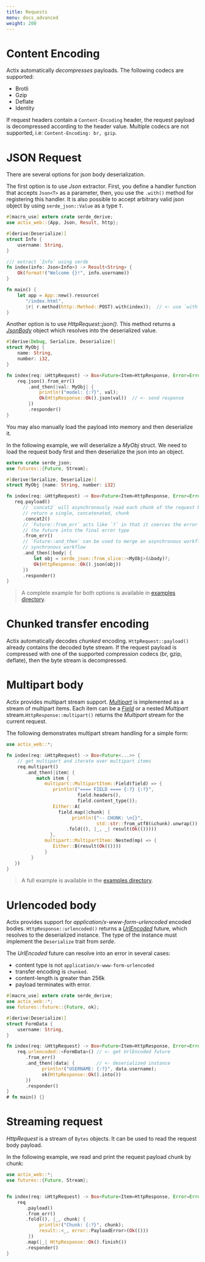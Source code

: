 ```yaml
---
title: Requests
menu: docs_advanced
weight: 200
---
```


# Content Encoding

Actix automatically *decompresses* payloads. The following codecs are supported:

* Brotli
* Gzip
* Deflate
* Identity

If request headers contain a `Content-Encoding` header, the request payload is decompressed
according to the header value. Multiple codecs are not supported,
i.e: `Content-Encoding: br, gzip`.

# JSON Request

There are several options for json body deserialization.

The first option is to use *Json* extractor. First, you define a handler function
that accepts `Json<T>` as a parameter, then, you use the `.with()` method for registering
this handler. It is also possible to accept arbitrary valid json object by
using `serde_json::Value` as a type `T`.

```rust
#[macro_use] extern crate serde_derive;
use actix_web::{App, Json, Result, http};

#[derive(Deserialize)]
struct Info {
    username: String,
}

/// extract `Info` using serde
fn index(info: Json<Info>) -> Result<String> {
    Ok(format!("Welcome {}!", info.username))
}

fn main() {
    let app = App::new().resource(
       "/index.html",
       |r| r.method(http::Method::POST).with(index));  // <- use `with` extractor
}
```

Another option is to use *HttpRequest::json()*. This method returns a
[*JsonBody*](../../actix-web/actix_web/dev/struct.JsonBody.html) object which resolves into
the deserialized value.

```rust
#[derive(Debug, Serialize, Deserialize)]
struct MyObj {
    name: String,
    number: i32,
}

fn index(req: &HttpRequest) -> Box<Future<Item=HttpResponse, Error=Error>> {
    req.json().from_err()
        .and_then(|val: MyObj| {
            println!("model: {:?}", val);
            Ok(HttpResponse::Ok().json(val))  // <- send response
        })
        .responder()
}
```

You may also manually load the payload into memory and then deserialize it.

In the following example, we will deserialize a *MyObj* struct. We need to load the request
body first and then deserialize the json into an object.

```rust
extern crate serde_json;
use futures::{Future, Stream};

#[derive(Serialize, Deserialize)]
struct MyObj {name: String, number: i32}

fn index(req: &HttpRequest) -> Box<Future<Item=HttpResponse, Error=Error>> {
   req.payload()
      // `concat2` will asynchronously read each chunk of the request body and
      // return a single, concatenated, chunk
      .concat2()
      // `Future::from_err` acts like `?` in that it coerces the error type from
      // the future into the final error type
      .from_err()
      // `Future::and_then` can be used to merge an asynchronous workflow with a
      // synchronous workflow
      .and_then(|body| {
          let obj = serde_json::from_slice::<MyObj>(&body)?;
          Ok(HttpResponse::Ok().json(obj))
      })
      .responder()
}
```

> A complete example for both options is available in
> [examples directory](https://github.com/actix/examples/tree/master/json/).

# Chunked transfer encoding

Actix automatically decodes *chunked* encoding. `HttpRequest::payload()` already contains
the decoded byte stream. If the request payload is compressed with one of the supported
compression codecs (br, gzip, deflate), then the byte stream is decompressed.

# Multipart body

Actix provides multipart stream support.
[*Multipart*](../../actix-web/actix_web/multipart/struct.Multipart.html) is implemented as
a stream of multipart items. Each item can be a
[*Field*](../../actix-web/actix_web/multipart/struct.Field.html) or a nested
*Multipart* stream.`HttpResponse::multipart()` returns the *Multipart* stream
for the current request.

The following demonstrates multipart stream handling for a simple form:

```rust
use actix_web::*;

fn index(req: &HttpRequest) -> Box<Future<...>> {
    // get multipart and iterate over multipart items
    req.multipart()
       .and_then(|item| {
           match item {
              multipart::MultipartItem::Field(field) => {
                 println!("==== FIELD ==== {:?} {:?}",
                          field.headers(),
                          field.content_type());
                 Either::A(
                   field.map(|chunk| {
                        println!("-- CHUNK: \n{}",
                                 std::str::from_utf8(&chunk).unwrap());})
                      .fold((), |_, _| result(Ok(()))))
                },
              multipart::MultipartItem::Nested(mp) => {
                 Either::B(result(Ok(())))
              }
         }
   })
}
```

> A full example is available in the
> [examples directory](https://github.com/actix/examples/tree/master/multipart/).

# Urlencoded body

Actix provides support for *application/x-www-form-urlencoded* encoded bodies.
`HttpResponse::urlencoded()` returns a
[*UrlEncoded*](../../actix-web/actix_web/dev/struct.UrlEncoded.html) future, which resolves
to the deserialized instance. The type of the instance must implement the
`Deserialize` trait from *serde*.

The *UrlEncoded* future can resolve into an error in several cases:

* content type is not `application/x-www-form-urlencoded`
* transfer encoding is `chunked`.
* content-length is greater than 256k
* payload terminates with error.

```rust
#[macro_use] extern crate serde_derive;
use actix_web::*;
use futures::future::{Future, ok};

#[derive(Deserialize)]
struct FormData {
    username: String,
}

fn index(req: &HttpRequest) -> Box<Future<Item=HttpResponse, Error=Error>> {
    req.urlencoded::<FormData>() // <- get UrlEncoded future
       .from_err()
       .and_then(|data| {        // <- deserialized instance
             println!("USERNAME: {:?}", data.username);
             ok(HttpResponse::Ok().into())
       })
       .responder()
}
# fn main() {}
```

# Streaming request

*HttpRequest* is a stream of `Bytes` objects. It can be used to read the request
body payload.

In the following example, we read and print the request payload chunk by chunk:

```rust
use actix_web::*;
use futures::{Future, Stream};


fn index(req: &HttpRequest) -> Box<Future<Item=HttpResponse, Error=Error>> {
    req
       .payload()
       .from_err()
       .fold((), |_, chunk| {
            println!("Chunk: {:?}", chunk);
            result::<_, error::PayloadError>(Ok(()))
        })
       .map(|_| HttpResponse::Ok().finish())
       .responder()
}
```
